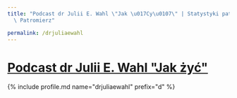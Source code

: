 ```yaml
---
title: "Podcast dr Julii E. Wahl \"Jak \u017Cy\u0107\" | Statystyki patronite.pl |\
  \ Patromierz"

permalink: /drjuliaewahl
---
```


# [Podcast dr Julii E. Wahl "Jak żyć"](https://patronite.pl/drjuliaewahl)

{% include profile.md name="drjuliaewahl" prefix="d" %}
